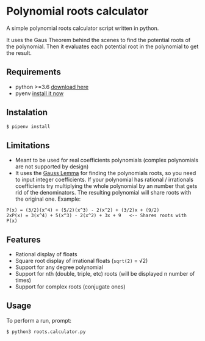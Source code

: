 # Polynomial roots calculator

A simple polynomial roots calculator script written in python.

It uses the Gaus Theorem behind the scenes to find the potential roots of the polynomial. Then it evaluates each potential root in the polynomial to get the result.

## Requirements

- python >=3.6 [download here](https://www.python.org/downloads/)
- pyenv [install it now](https://pypi.org/project/pipenv/#installation)

## Instalation

```bash
$ pipenv install
```

## Limitations

- Meant to be used for real coefficients polynomials (complex polynomials are not supported by design)
- It uses the [Gauss Lemma](https://www.reddit.com/r/learnmath/comments/fursna/comment/fmefqtc/?utm_source=share&utm_medium=web3x&utm_name=web3xcss&utm_term=1&utm_content=share_button) for finding the polynomials roots, so you need to input integer coefficients. If your polynomial has rational / irrationals coefficients try multiplying the whole polynomial by an number that gets rid of the denominators. The resulting polynomial will share roots with the original one. Example:

```
P(x) = (3/2)(x^4) + (5/2)(x^3) - 2(x^2) + (3/2)x + (9/2)
2xP(x) = 3(x^4) + 5(x^3) - 2(x^2) + 3x + 9   <-- Shares roots with P(x)

```

## Features

- Rational display of floats
- Square root display of irrational floats (`sqrt(2)` = √2)
- Support for any degree polynomial
- Support for nth (double, triple, etc) roots (will be displayed n number of times)
- Support for complex roots (conjugate ones)

## Usage

To perform a run, prompt:

```bash
$ python3 roots.calculator.py
```

